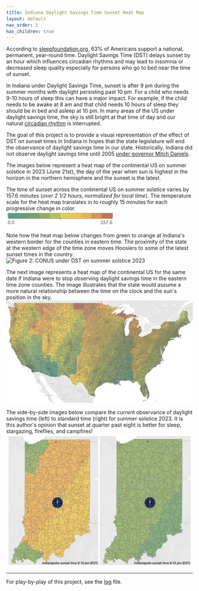 ```yaml
---
title: Indiana Daylight Savings Time Sunset Heat Map
layout: default
nav_order: 2
has_children: true
---
```


According to [sleepfoundation.org](https://www.sleepfoundation.org/sleep-news/removing-daylight-saving-time-changes-sleep), 63% of Americans support a national, permanent, year-round time. Daylight Savings Time (DST) delays sunset by an hour which influences circadian rhythms and may lead to insomnia or decreased sleep quality especially for persons who go to bed near the time of sunset.

In Indiana under Daylight Savings Time, sunset is after 9 pm during the summer months with daylight persisting past 10 pm. For a child who needs 9-10 hours of sleep this can have a major impact. For example, if the child needs to be awake at 8 am and that child needs 10 hours of sleep they should be in bed and asleep at 10 pm. In many areas of the US under daylight savings time, the sky is still bright at that time of day and our natural [circadian rhythm](https://www.sleepfoundation.org/circadian-rhythm) is interrupted.

The goal of this project is to provide a visual representation of the effect of DST on sunset times in Indiana in hopes that the state legislature will end the observance of daylight savings time in our state. Historically, Indiana did not observe daylight savings time until 2005 [under governor Mitch Daniels](https://www.wave3.com/story/3341011/daniels-signs-daylight-saving-time-into-law/). 

The images below represent a heat map of the continental US on summer solstice in 2023 (June 21st), the day of the year when sun is highest in the horizon in the northern hemisphere and the sunset is the latest.   

The time of sunset across the continental US on summer solstice varies by 157.6 minutes (*over 2 1/2 hours, normalized for local time*). The temperature scale for the heat map translates in to roughly 15 minutes for each progressive change in color.   
![Figure 1: Scale of sunset times](images/image-3.png)

Note how the heat map below changes from green to orange at Indiana's western border for the counties in eastern time. The proximity of the state at the western edge of the time zone moves Hoosiers to some of the latest sunset times in the country. 
![Figure 2: CONUS under DST on summer solstice 2023](<images/Screenshot 2023-10-26 at 10.36.46 AM.png>)

The next image represents a heat map of the continental US for the same date if Indiana were to stop observing daylight savings time in the eastern time zone counties. The image illustrates that the state would assume a more natural relationship between the time on the clock and the sun's position in the sky.
![CONUS if Indiana stopped observing DST on summer solstice 2023](images/image-4.png)

The side-by-side images below compare the current observance of daylight savings time (left) to standard time (right) for summer solstice 2023. It is this author's opinion that sunset at quarter past eight is better for sleep, stargazing, fireflies, and campfires!
![Indiana EDT v EST](images/image-5.png)


----

For play-by-play of this project, see the [log](/DST/log.html) file.
